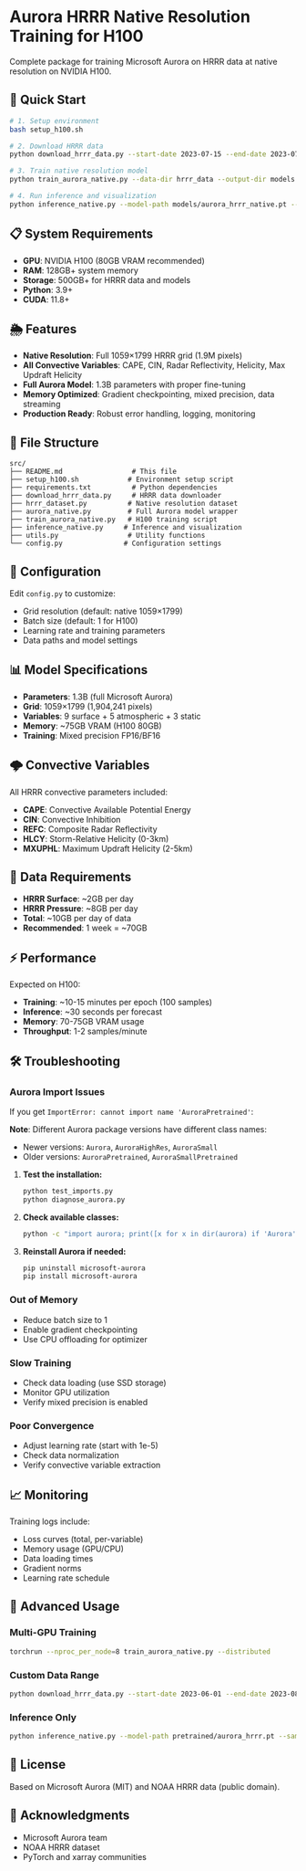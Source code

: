 # Aurora HRRR Native Resolution Training for H100

Complete package for training Microsoft Aurora on HRRR data at native resolution on NVIDIA H100.

## 🚀 Quick Start

```bash
# 1. Setup environment
bash setup_h100.sh

# 2. Download HRRR data
python download_hrrr_data.py --start-date 2023-07-15 --end-date 2023-07-17 --output-dir hrrr_data

# 3. Train native resolution model
python train_aurora_native.py --data-dir hrrr_data --output-dir models --batch-size 1

# 4. Run inference and visualization
python inference_native.py --model-path models/aurora_hrrr_native.pt --data-dir hrrr_data --output-dir results
```

## 📋 System Requirements

- **GPU**: NVIDIA H100 (80GB VRAM recommended)
- **RAM**: 128GB+ system memory
- **Storage**: 500GB+ for HRRR data and models
- **Python**: 3.9+
- **CUDA**: 11.8+

## 🌦️ Features

- **Native Resolution**: Full 1059×1799 HRRR grid (1.9M pixels)
- **All Convective Variables**: CAPE, CIN, Radar Reflectivity, Helicity, Max Updraft Helicity
- **Full Aurora Model**: 1.3B parameters with proper fine-tuning
- **Memory Optimized**: Gradient checkpointing, mixed precision, data streaming
- **Production Ready**: Robust error handling, logging, monitoring

## 📁 File Structure

```
src/
├── README.md                 # This file
├── setup_h100.sh            # Environment setup script
├── requirements.txt          # Python dependencies
├── download_hrrr_data.py     # HRRR data downloader
├── hrrr_dataset.py          # Native resolution dataset
├── aurora_native.py         # Full Aurora model wrapper
├── train_aurora_native.py   # H100 training script
├── inference_native.py     # Inference and visualization
├── utils.py                 # Utility functions
└── config.py               # Configuration settings
```

## 🔧 Configuration

Edit `config.py` to customize:
- Grid resolution (default: native 1059×1799)
- Batch size (default: 1 for H100)
- Learning rate and training parameters
- Data paths and model settings

## 📊 Model Specifications

- **Parameters**: 1.3B (full Microsoft Aurora)
- **Grid**: 1059×1799 (1,904,241 pixels)
- **Variables**: 9 surface + 5 atmospheric + 3 static
- **Memory**: ~75GB VRAM (H100 80GB)
- **Training**: Mixed precision FP16/BF16

## 🌩️ Convective Variables

All HRRR convective parameters included:
- **CAPE**: Convective Available Potential Energy
- **CIN**: Convective Inhibition  
- **REFC**: Composite Radar Reflectivity
- **HLCY**: Storm-Relative Helicity (0-3km)
- **MXUPHL**: Maximum Updraft Helicity (2-5km)

## 💾 Data Requirements

- **HRRR Surface**: ~2GB per day
- **HRRR Pressure**: ~8GB per day
- **Total**: ~10GB per day of data
- **Recommended**: 1 week = ~70GB

## ⚡ Performance

Expected on H100:
- **Training**: ~10-15 minutes per epoch (100 samples)
- **Inference**: ~30 seconds per forecast
- **Memory**: 70-75GB VRAM usage
- **Throughput**: 1-2 samples/minute

## 🛠️ Troubleshooting

### Aurora Import Issues
If you get `ImportError: cannot import name 'AuroraPretrained'`:

**Note**: Different Aurora package versions have different class names:
- Newer versions: `Aurora`, `AuroraHighRes`, `AuroraSmall`
- Older versions: `AuroraPretrained`, `AuroraSmallPretrained`

1. **Test the installation:**
   ```bash
   python test_imports.py
   python diagnose_aurora.py
   ```

2. **Check available classes:**
   ```bash
   python -c "import aurora; print([x for x in dir(aurora) if 'Aurora' in x])"
   ```

3. **Reinstall Aurora if needed:**
   ```bash
   pip uninstall microsoft-aurora
   pip install microsoft-aurora
   ```

### Out of Memory
- Reduce batch size to 1
- Enable gradient checkpointing
- Use CPU offloading for optimizer

### Slow Training
- Check data loading (use SSD storage)
- Monitor GPU utilization
- Verify mixed precision is enabled

### Poor Convergence
- Adjust learning rate (start with 1e-5)
- Check data normalization
- Verify convective variable extraction

## 📈 Monitoring

Training logs include:
- Loss curves (total, per-variable)
- Memory usage (GPU/CPU)
- Data loading times
- Gradient norms
- Learning rate schedule

## 🚀 Advanced Usage

### Multi-GPU Training
```bash
torchrun --nproc_per_node=8 train_aurora_native.py --distributed
```

### Custom Data Range
```bash
python download_hrrr_data.py --start-date 2023-06-01 --end-date 2023-08-31 --variables cape,cin,refc,hlcy
```

### Inference Only
```bash
python inference_native.py --model-path pretrained/aurora_hrrr.pt --sample-count 10
```

## 📄 License

Based on Microsoft Aurora (MIT) and NOAA HRRR data (public domain).

## 🙏 Acknowledgments

- Microsoft Aurora team
- NOAA HRRR dataset
- PyTorch and xarray communities